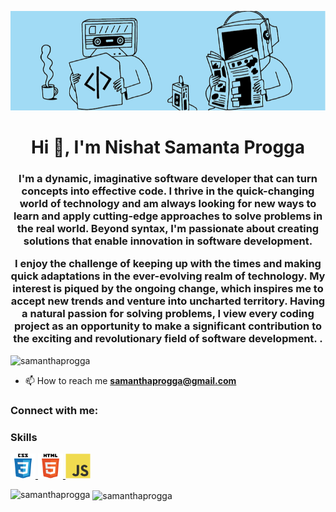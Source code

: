 ![logo](https://github.com/samanthaprogga/samanthaprogga/blob/main/banner.png)

<h1 align="center">Hi 👋, I'm Nishat Samanta Progga</h1>
<h3 align="center">I'm a dynamic, imaginative software developer that can turn concepts into effective code. I thrive in the quick-changing world of technology and am always looking for new ways to learn and apply cutting-edge approaches to solve problems in the real world. Beyond syntax, I'm passionate about creating solutions that enable innovation in software development.




I enjoy the challenge of keeping up with the times and making quick adaptations in the ever-evolving realm of technology. My interest is piqued by the ongoing change, which inspires me to accept new trends and venture into uncharted territory. Having a natural passion for solving problems, I view every coding project as an opportunity to make a significant contribution to the exciting and revolutionary field of software development.
.</h3>

<p align="left"> <img src="https://komarev.com/ghpvc/?username=samanthaprogga&label=Profile%20views&color=0e75b6&style=flat" alt="samanthaprogga" /> </p>

- 📫 How to reach me **samanthaprogga@gmail.com**

<h3 align="left">Connect with me:</h3>
<p align="left">
</p>

<h3 align="left">Skills</h3>
<p align="left"> <a href="https://www.w3schools.com/css/" target="_blank" rel="noreferrer"> <img src="https://raw.githubusercontent.com/devicons/devicon/master/icons/css3/css3-original-wordmark.svg" alt="css3" width="40" height="40"/> </a> <a href="https://www.w3.org/html/" target="_blank" rel="noreferrer"> <img src="https://raw.githubusercontent.com/devicons/devicon/master/icons/html5/html5-original-wordmark.svg" alt="html5" width="40" height="40"/> </a> <a href="https://developer.mozilla.org/en-US/docs/Web/JavaScript" target="_blank" rel="noreferrer"> <img src="https://raw.githubusercontent.com/devicons/devicon/master/icons/javascript/javascript-original.svg" alt="javascript" width="40" height="40"/> </a> </p>

<p><img align="left" src="https://github-readme-stats.vercel.app/api/top-langs?username=samanthaprogga&show_icons=true&locale=en&layout=compact" alt="samanthaprogga" /></p>

<p>&nbsp;<img align="center" src="https://github-readme-stats.vercel.app/api?username=samanthaprogga&show_icons=true&locale=en" alt="samanthaprogga" /></p>

